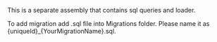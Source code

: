﻿This is a separate assembly that contains sql queries and loader.

To add migration add .sql file into Migrations folder. Please name it as {uniqueId}_{YourMigrationName}.sql.